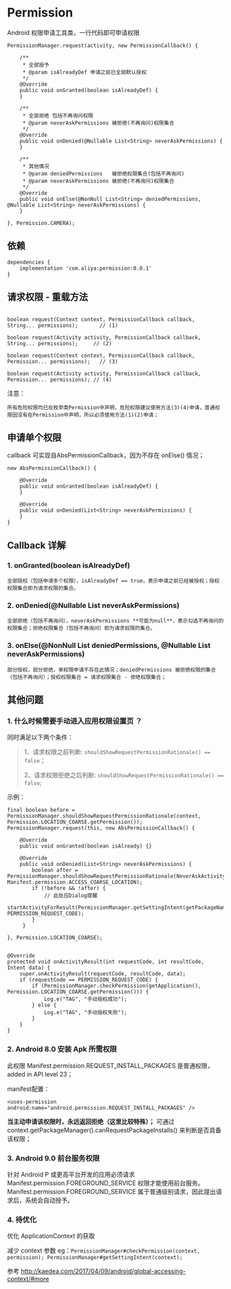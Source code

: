 # Permission
Android 权限申请工具类，一行代码即可申请权限

```
PermissionManager.request(activity, new PermissionCallback() {

    /**
     * 全部授予
     * @param isAlreadyDef 申请之前已全部默认授权
     */
    @Override
    public void onGranted(boolean isAlreadyDef) {
    }

    /**
     * 全部拒绝 包括不再询问权限
     * @param neverAskPermissions 被拒绝(不再询问)权限集合
     */
    @Override
    public void onDenied(@Nullable List<String> neverAskPermissions) {
    }

    /**
     * 其他情况
     * @param deniedPermissions   被拒绝权限集合(包括不再询问)
     * @param neverAskPermissions 被拒绝(不再询问)权限集合
     */
    @Override
    public void onElse(@NonNull List<String> deniedPermissions, @Nullable List<String> neverAskPermissions) {
    }

}, Permission.CAMERA);
```

## 依赖
```
dependencies {
    implementation 'com.aliya:permission:0.0.1'
}
```

## 请求权限 - 重载方法

```

boolean request(Context context, PermissionCallback callback, String... permissions);       // (1)

boolean request(Activity activity, PermissionCallback callback, String... permissions);     // (2)

boolean request(Context context, PermissionCallback callback, Permission... permissions);   // (3)

boolean request(Activity activity, PermissionCallback callback, Permission... permissions); // (4)

```

注意：
```
所有危险权限均已在枚举类Permission中声明，危险权限建议使用方法(3)(4)申请，普通权限因没有在Permission中声明，所以必须使用方法(1)(2)申请；
```

## 申请单个权限

callback 可实现自AbsPermissionCallback，因为不存在 onElse() 情况；

```
new AbsPermissionCallback() {

    @Override
    public void onGranted(boolean isAlreadyDef) {
    }

    @Override
    public void onDenied(List<String> neverAskPermissions) {
    }
}
```

## Callback 详解

### 1. onGranted(boolean isAlreadyDef)

    全部授权（包括申请多个权限），isAlreadyDef == true，表示申请之前已经被授权；授权权限集合即为请求权限的集合。


### 2. onDenied(@Nullable List<String> neverAskPermissions)

    全部拒绝（包括不再询问），neverAskPermissions **可能为null**，表示勾选不再询问的权限集合；拒绝权限集合（包括不再询问）即为请求权限的集合。


### 3. onElse(@NonNull List<String> deniedPermissions, @Nullable List<String> neverAskPermissions)

    部分授权，部分拒绝，单权限申请不存在此情况；deniedPermissions 被拒绝权限的集合（包括不再询问）；授权权限集合 = 请求权限集合 - 拒绝权限集合；


## 其他问题

### 1. 什么时候需要手动进入应用权限设置页 ？

同时满足以下两个条件：
> 1、请求权限之前判断: `shouldShowRequestPermissionRationale() == false`；
>
> 2、请求权限拒绝之后判断: `shouldShowRequestPermissionRationale() == false`;

示例：

```
final boolean before = PermissionManager.shouldShowRequestPermissionRationale(context, Permission.LOCATION_COARSE.getPermission());
PermissionManager.request(this, new AbsPermissionCallback() {

    @Override
    public void onGranted(boolean isAlready) {}

    @Override
    public void onDenied(List<String> neverAskPermissions) {
        boolean after = PermissionManager.shouldShowRequestPermissionRationale(NeverAskActivity.this, Manifest.permission.ACCESS_COARSE_LOCATION);
        if (!before && !after) {
            // 此处应Dialog提醒
            startActivityForResult(PermissionManager.getSettingIntent(getPackageName()), PERMISSION_REQUEST_CODE);
        }
     }

}, Permission.LOCATION_COARSE);


@Override
protected void onActivityResult(int requestCode, int resultCode, Intent data) {
    super.onActivityResult(requestCode, resultCode, data);
    if (requestCode == PERMISSION_REQUEST_CODE) {
        if (PermissionManager.checkPermission(getApplication(), Permission.LOCATION_COARSE.getPermission())) {
            Log.e("TAG", "手动授权成功");
        } else {
            Log.e("TAG", "手动授权失败");
        }
    }
}
```


### 2. Android 8.0 安装 Apk 所需权限

此权限 Manifest.permission.REQUEST_INSTALL_PACKAGES 是普通权限，added in API level 23；

manifest配置：

`<uses-permission android:name="android.permission.REQUEST_INSTALL_PACKAGES" />`

 **当主动申请该权限时，永远返回拒绝（这里比较特殊）；** 可通过 context.getPackageManager().canRequestPackageInstalls() 来判断是否具备该权限；


### 3. Android 9.0 前台服务权限

针对 Android P 或更高平台开发的应用必须请求 Manifest.permission.FOREGROUND_SERVICE 权限才能使用前台服务。 Manifest.permission.FOREGROUND_SERVICE 属于普通级别请求，因此提出请求后，系统会自动授予。


### 4. 待优化

优化 ApplicationContext 的获取

减少 context 参数
eg：`PermissionManager#checkPermission(context, permission); PermissionManager#getSettingIntent(context);`

参考 http://kaedea.com/2017/04/09/android/global-accessing-context/#more
